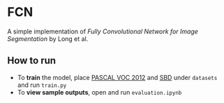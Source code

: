 # FCN
A simple implementation of _Fully Convolutional Network for Image Segmentation_ by Long et al.

## How to run
- To **train** the model, place [PASCAL VOC 2012](http://host.robots.ox.ac.uk/pascal/VOC/) and [SBD](https://www2.eecs.berkeley.edu/Research/Projects/CS/vision/grouping/semantic_contours/) under `datasets` and run `train.py`
- To **view sample outputs**, open and run `evaluation.ipynb`
